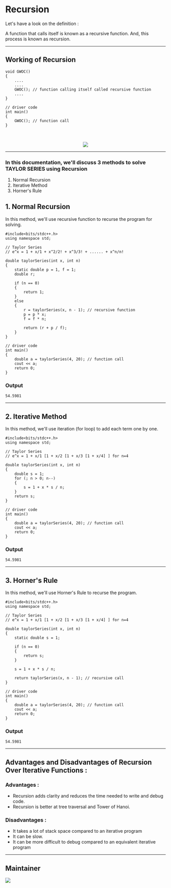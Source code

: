 # Recursion

<p> Let's have a look on the definition : </p>
<p>A function that calls itself is known as a recursive function. And, this process is known as recursion. </p>

<hr>

## Working of Recursion

```
void GWOC()
{
    ....
    ....
    GWOC(); // function calling itself called recursive function
    ....
}

// driver code
int main()
{
    GWOC(); // function call
}
```

<br>

<p align = "center">
    <img src = "https://github.com/ankushsingh24/winter-of-contributing/blob/Competitive_Programming/Competitive_Programming/C%2B%2B/Recursion%20%26%20Backtracking/Recursion/recursion.jpg" />
</p>

<hr>

### In this documentation, we'll discuss 3 methods to solve TAYLOR SERIES using Recursion

1. Normal Recursion
2. Iterative Method
3. Horner's Rule

## 1. Normal Recursion
<p> In this method, we'll use recursive function to recurse the program for solving. </p>

```
#include<bits/stdc++.h>
using namespace std;

// Taylor Series
// e^x = 1 + x/1 + x^2/2! + x^3/3! + ...... + x^n/n!

double taylorSeries(int x, int n)
{
    static double p = 1, f = 1;
    double r;

    if (n == 0)
    {
        return 1;
    }
    else
    {
        r = taylorSeries(x, n - 1); // recursive function
        p = p * x;
        f = f * n;

        return (r + p / f);
    }
}

// driver code
int main()
{
    double a = taylorSeries(4, 20); // function call
    cout << a;
    return 0;
}
```

### Output

```
54.5981
```

<hr>

## 2. Iterative Method
<p> In this method, we'll use iteration (for loop) to add each term one by one. </p>

```
#include<bits/stdc++.h>
using namespace std;

// Taylor Series
// e^x = 1 + x/1 [1 + x/2 [1 + x/3 [1 + x/4] ] for n=4

double taylorSeries(int x, int n)
{
    double s = 1;
    for (; n > 0; n--)
    {
        s = 1 + x * s / n;
    }
    return s;
}

// driver code
int main()
{
    double a = taylorSeries(4, 20); // function call
    cout << a;
    return 0;
}
```

### Output

```
54.5981
```

<hr>

## 3. Horner's Rule
<p> In this method, we'll use Horner's Rule to recurse the program. </p>

```
#include<bits/stdc++.h>
using namespace std;

// Taylor Series
// e^x = 1 + x/1 [1 + x/2 [1 + x/3 [1 + x/4] ] for n=4

double taylorSeries(int x, int n)
{
    static double s = 1;

    if (n == 0)
    {
        return s;
    }

    s = 1 + x * s / n;

    return taylorSeries(x, n - 1); // recursive call
}

// driver code
int main()
{
    double a = taylorSeries(4, 20); // function call
    cout << a;
    return 0;
}
```

### Output

```
54.5981
```

<hr>

## Advantages and Disadvantages of Recursion Over Iterative Functions :

### Advantages :

- Recursion adds clarity and reduces the time needed to write and debug code.
- Recursion is better at tree traversal and Tower of Hanoi.

### Disadvantages :

- It takes a lot of stack space compared to an iterative program
- It can be slow.
- It can be more difficult to debug compared to an equivalent iterative program

<hr>

## Maintainer

<a href="https://github.com/ankushsingh24">
  <img src="https://contrib.rocks/image?repo=ankushsingh24/ankushsingh24" />
</a>
